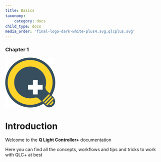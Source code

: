 ```yaml
---
title: Basics
taxonomy:
    category: docs
child_type: docs
media_order: 'final-logo-dark-white-plus4.svg,qlcplus.svg'
---
```


### Chapter 1

![qlcplus](final-logo-dark-white-plus4.svg "qlcplus")

# Introduction

Welcome to the **Q Light Controller+** documentation

Here you can find all the concepts, workflows and tips and tricks to work with QLC+ at best
